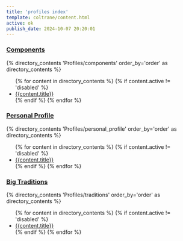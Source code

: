```yaml
---
title: 'profiles index'
template: coltrane/content.html
active: ok
publish_date: 2024-10-07 20:20:01
---
```




<h3><a href="/Profiles/components/">Components</a></h3>
{% directory_contents 'Profiles/components' order_by='order' as directory_contents %}
<ul>
{% for content in  directory_contents %}
    {% if content.active != 'disabled' %}
    <li><a href="/{{content.slug}}/"
    >{{content.title}}
    </a></li>
    {% endif %}
    {% endfor %}
</ul>

<h3><a href="/Profiles/personal_profile/">Personal Profile</a></h3>
{% directory_contents 'Profiles/personal_profile' order_by='order' as directory_contents %}
<ul>
{% for content in  directory_contents %}
    {% if content.active != 'disabled' %}
    <li><a href="/{{content.slug}}/"
    >{{content.title}}
    </a></li>
    {% endif %}
    {% endfor %}
</ul>

<h3><a href="/Profiles/traditions/">Big Traditions</a></h3>
{% directory_contents 'Profiles/traditions' order_by='order' as directory_contents %}
<ul>
{% for content in  directory_contents %}
    {% if content.active != 'disabled' %}
    <li><a href="/{{content.slug}}/"
    >{{content.title}}
    </a></li>
    {% endif %}
    {% endfor %}
</ul>
